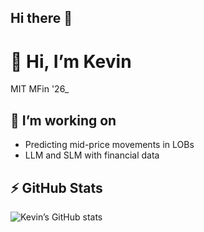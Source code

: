 ## Hi there 👋

<!--
**KevinChunye/KevinChunye** is a ✨ _special_ ✨ repository because its `README.md` (this file) appears on your GitHub profile.

Here are some ideas to get you started:

- 🔭 I’m currently working on ...
- 🌱 I’m currently learning ...
- 👯 I’m looking to collaborate on ...
- 🤔 I’m looking for help with ...
- 💬 Ask me about ...
- 📫 How to reach me: ...
- 😄 Pronouns: ...
- ⚡ Fun fact: ...
-->


<!-- place this in your README.md -->


# 👋 Hi, I’m Kevin  
MIT MFin '26_

## 🔭 I’m working on
- Predicting mid-price movements in LOBs
- LLM and SLM with financial data


## ⚡ GitHub Stats
![Kevin’s GitHub stats](https://github-readme-stats.vercel.app/api?username=hcw&show_icons=true&theme=radical)
